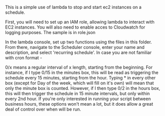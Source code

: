 This is a simple use of lambda to stop and start ec2 instances on a schedule. 

First, you will need to set up an IAM role, allowing lambda to interact with EC2 instances. You will also need to enable acces to Cloudwatch for logging purposes. The sample is in role.json

In the lambda console, set up two functions using the files in this folder. From there, navigate to the Scheduler console, enter your name and description, and select 'recurring schedule'. In case you are not familiar with cron format -

0/x means a regular interval of x length, starting from the beginning. For instance, if I type 0/15 in the minutes box, this will be read as triggering the schedule every 15 minutes, starting from the hour. Typing * in every other box (except for Day of the week, which will fill on it's own) will mean that only the minute box is counted.
However, if I then type 0/2 in the hours box, this will then trigger the schedule in 15 minute intervals, but only within every 2nd hour. If you're only interested in running your script between business hours, these options won't mean a lot, but it does allow a great deal of control over when will be run.